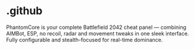 # .github
PhantomCore is your complete Battlefield 2042 cheat panel — combining AIMBot, ESP, no recoil, radar and movement tweaks in one sleek interface. Fully configurable and stealth-focused for real-time dominance.
